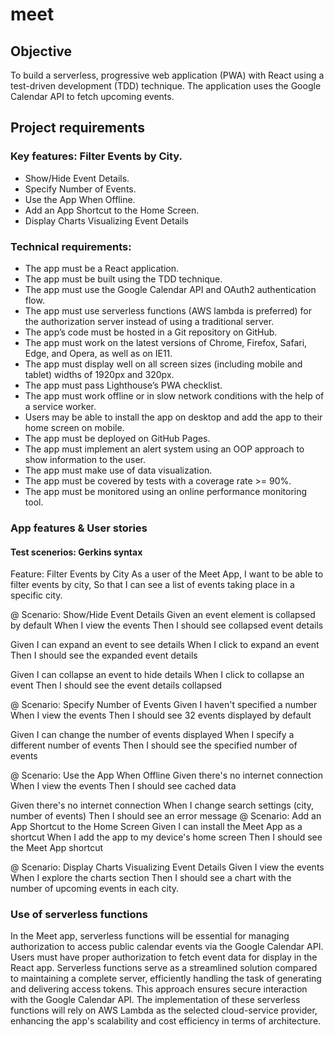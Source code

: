 # meet
 
## Objective
To build a serverless, progressive web application (PWA) with React using a test-driven development (TDD) technique. The application uses the Google Calendar API to fetch upcoming events.

## Project requirements
### Key features: Filter Events by City.
- Show/Hide Event Details.
- Specify Number of Events.
- Use the App When Offline.
- Add an App Shortcut to the Home Screen.
- Display Charts Visualizing Event Details
### Technical requirements:
- The app must be a React application.
- The app must be built using the TDD technique.
- The app must use the Google Calendar API and OAuth2 authentication flow.
- The app must use serverless functions (AWS lambda is preferred) for the authorization server instead of using a traditional server.
- The app’s code must be hosted in a Git repository on GitHub.
- The app must work on the latest versions of Chrome, Firefox, Safari, Edge, and Opera, as well as on IE11.
- The app must display well on all screen sizes (including mobile and tablet) widths of 1920px and 320px.
- The app must pass Lighthouse’s PWA checklist.
- The app must work offline or in slow network conditions with the help of a service worker.
- Users may be able to install the app on desktop and add the app to their home screen on mobile.
- The app must be deployed on GitHub Pages.
- The app must implement an alert system using an OOP approach to show information to the user.
- The app must make use of data visualization.
- The app must be covered by tests with a coverage rate >= 90%.
- The app must be monitored using an online performance monitoring tool.
### App features & User stories
#### Test scenerios: Gerkins syntax
Feature: Filter Events by City As a user of the Meet App, I want to be able to filter events by city, So that I can see a list of events taking place in a specific city.

@ Scenario: Show/Hide Event Details Given an event element is collapsed by default When I view the events Then I should see collapsed event details

Given I can expand an event to see details
When I click to expand an event
Then I should see the expanded event details

Given I can collapse an event to hide details
When I click to collapse an event
Then I should see the event details collapsed

@ Scenario: Specify Number of Events Given I haven't specified a number When I view the events Then I should see 32 events displayed by default

Given I can change the number of events displayed
When I specify a different number of events
Then I should see the specified number of events

@ Scenario: Use the App When Offline Given there's no internet connection When I view the events Then I should see cached data

Given there's no internet connection
When I change search settings (city, number of events)
Then I should see an error message
@ Scenario: Add an App Shortcut to the Home Screen Given I can install the Meet App as a shortcut When I add the app to my device's home screen Then I should see the Meet App shortcut

@ Scenario: Display Charts Visualizing Event Details Given I view the events When I explore the charts section Then I should see a chart with the number of upcoming events in each city.

### Use of serverless functions
In the Meet app, serverless functions will be essential for managing authorization to access public calendar events via the Google Calendar API. Users must have proper authorization to fetch event data for display in the React app. Serverless functions serve as a streamlined solution compared to maintaining a complete server, efficiently handling the task of generating and delivering access tokens. This approach ensures secure interaction with the Google Calendar API. The implementation of these serverless functions will rely on AWS Lambda as the selected cloud-service provider, enhancing the app's scalability and cost efficiency in terms of architecture.